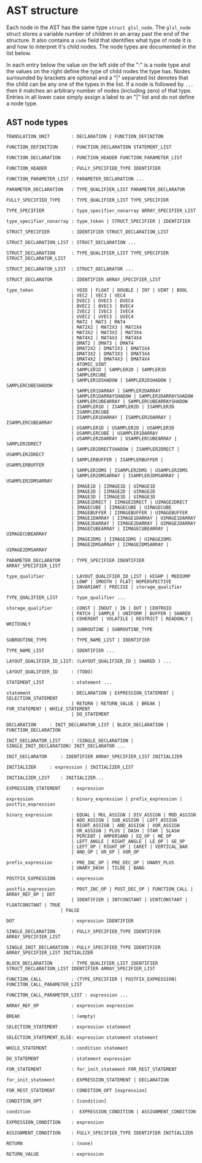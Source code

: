 AST structure
=============

Each node in the AST has the same type `struct glsl_node`. The `glsl_node` struct stores a variable number of children in an array past the end of the structure. It also contains a `code` field that identifies what type of node it is and how to interpret it's child nodes. The node types are documented in the list below.

In each entry below the value on the left side of the ":" is a node type and the values on the right define the type of child nodes the type has. Nodes surrounded by brackets are optional and a "|" separated list denotes that the child can be any one of the types in the list. If a node is followed by `...` then it matches an arbitrary number of nodes (including zero) of that type. Entries in all lower case simply assign a label to an "|" list and do not define a node type.

AST node types
--------------
	TRANSLATION_UNIT        : DECLARATION | FUNCTION_DEFINITON

	FUNCTION_DEFINITION     : FUNCTION_DECLARATION STATEMENT_LIST

	FUNCTION_DECLARATION    : FUNCTION_HEADER FUNCTION_PARAMETER_LIST

	FUNCTION_HEADER         : FULLY_SPECIFIED_TYPE IDENTIFIER

	FUNCTION_PARAMETER_LIST : PARAMETER_DECLARATION ...

	PARAMETER_DECLARATION   : TYPE_QUALIFIER_LIST PARAMETER_DECLARATOR

	FULLY_SPECIFIED_TYPE    : TYPE_QUALIFIER_LIST TYPE_SPECIFIER

	TYPE_SPECIFIER          : type_specifier_nonarray ARRAY_SPECIFIER_LIST

	type_specifier_nonarray : type_token | STRUCT_SPECIFIER | IDENTIFIER

	STRUCT_SPECIFIER        : IDENTIFIER STRUCT_DECLARATION_LIST

	STRUCT_DECLARATION_LIST : STRUCT_DECLARATION ...

	STRUCT_DECLARATION      : TYPE_QUALIFIER_LIST TYPE_SPECIFIER STRUCT_DECLARATOR_LIST

	STRUCT_DECLARATOR_LIST  : STRUCT_DECLARATOR ...

	STRUCT_DECLARATOR       : IDENTIFIER ARRAY_SPECIFIER_LIST

	type_token              : VOID | FLOAT | DOUBLE | INT | UINT | BOOL
	                        | VEC2 | VEC3 | VEC4
	                        | DVEC2 | DVEC3 | DVEC4
	                        | BVEC2 | BVEC3 | BVEC4
	                        | IVEC2 | IVEC3 | IVEC4
	                        | UVEC2 | UVEC3 | UVEC4
	                        | MAT2 | MAT3 | MAT4
	                        | MAT2X2 | MAT2X3 | MAT2X4
	                        | MAT3X2 | MAT3X3 | MAT3X4
	                        | MAT4X2 | MAT4X3 | MAT4X4
	                        | DMAT2 | DMAT3 | DMAT4
	                        | DMAT2X2 | DMAT2X3 | DMAT2X4
	                        | DMAT3X2 | DMAT3X3 | DMAT3X4
	                        | DMAT4X2 | DMAT4X3 | DMAT4X4
	                        | ATOMIC_UINT
	                        | SAMPLER1D | SAMPLER2D | SAMPLER3D
	                        | SAMPLERCUBE
	                        | SAMPLER1DSHADOW | SAMPLER2DSHADOW | SAMPLERCUBESHADOW
	                        | SAMPLER1DARRAY | SAMPLER2DARRAY
	                        | SAMPLER1DARRAYSHADOW | SAMPLER2DARRAYSHADOW
	                        | SAMPLERCUBEARRAY | SAMPLERCUBEARRAYSHADOW
	                        | ISAMPLER1D | ISAMPLER2D | ISAMPLER3D
	                        | ISAMPLERCUBE
	                        | ISAMPLER1DARRAY | ISAMPLER2DARRAY | ISAMPLERCUBEARRAY
	                        | USAMPLER1D | USAMPLER2D | USAMPLER3D
	                        | USAMPLERCUBE | USAMPLER1DARRAY
	                        | USAMPLER2DARRAY | USAMPLERCUBEARRAY | SAMPLER2DRECT
	                        | SAMPLER2DRECTSHADOW | ISAMPLER2DRECT | USAMPLER2DRECT
	                        | SAMPLERBUFFER | ISAMPLERBUFFER | USAMPLERBUFFER
	                        | SAMPLER2DMS | ISAMPLER2DMS | USAMPLER2DMS
	                        | SAMPLER2DMSARRAY | ISAMPLER2DMSARRAY | USAMPLER2DMSARRAY
	                        | IMAGE1D | IIMAGE1D | UIMAGE1D
	                        | IMAGE2D | IIMAGE2D | UIMAGE2D
	                        | IMAGE3D | IIMAGE3D | UIMAGE3D
	                        | IMAGE2DRECT | IIMAGE2DRECT | UIMAGE2DRECT
	                        | IMAGECUBE | IIMAGECUBE | UIMAGECUBE
	                        | IMAGEBUFFER | IIMAGEBUFFER | UIMAGEBUFFER
	                        | IMAGE1DARRAY | IIMAGE1DARRAY | UIMAGE1DARRAY
	                        | IMAGE2DARRAY | IIMAGE2DARRAY | UIMAGE2DARRAY
	                        | IMAGECUBEARRAY | IIMAGECUBEARRAY | UIMAGECUBEARRAY
	                        | IMAGE2DMS | IIMAGE2DMS | UIMAGE2DMS
	                        | IMAGE2DMSARRAY | IIMAGE2DMSARRAY | UIMAGE2DMSARRAY

	PARAMETER_DECLARATOR    : TYPE_SPECIFIER IDENTIFIER ARRAY_SPECIFIER_LIST

	type_qualifier          : LAYOUT_QUALIFIER_ID_LIST | HIGHP | MEDIUMP
	                        | LOWP | SMOOTH | FLAT| NOPERSPECTIVE
	                        | INVARIANT | PRECISE | storage_qualifier

	TYPE_QUALIFIER_LIST     : type_qualifier ...

	storage_qualifier       : CONST | INOUT | IN | OUT | CENTROID
	                        | PATCH | SAMPLE | UNIFORM | BUFFER | SHARED
	                        | COHERENT | VOLATILE | RESTRICT | READONLY | WRITEONLY
	                        | SUBROUTINE | SUBROUTINE_TYPE

	SUBROUTINE_TYPE         : TYPE_NAME_LIST | IDENTIFIER

	TYPE_NAME_LIST          : IDENTIFIER ...

	LAYOUT_QUALIFIER_ID_LIST: (LAYOUT_QUALIFIER_ID | SHARED ) ...

	LAYOUT_QUALIFIER_ID     : (TODO)

	STATEMENT_LIST          : statement ...

	statement               : DECLARATION | EXPRESSION_STATEMENT | SELECTION_STATEMENT
	                        | RETURN | RETURN_VALUE | BREAK | FOR_STATEMENT | WHILE_STATEMENT
	                        | DO_STATEMENT

	DECLARATION		: INIT_DECLARATOR_LIST | BLOCK_DECLARATION | FUNCTION_DECLARATION

	INIT_DECLARATOR_LIST	: (SINGLE_DECLARATION | SINGLE_INIT_DECLARATION) INIT_DECLARATOR ...

	INIT_DECLARATOR		: IDENTIFIER ARRAY_SPECIFIER_LIST INITIALIZER

	INITIALIZER		: expression | INITIALIZER_LIST

	INITIALIZER_LIST	: INITIALIZER...

	EXPRESSION_STATEMENT	: expression

	expression              : binary_expression | prefix_expression | postfix_expression

	binary_expression       : EQUAL | MUL_ASSIGN | DIV_ASSIGN | MOD_ASSIGN
	                        | ADD_ASSIGN | SUB_ASSIGN | LEFT_ASSIGN
	                        | RIGHT_ASSIGN | AND_ASSIGN | XOR_ASSIGN
	                        | OR_ASSIGN | PLUS | DASH | STAR | SLASH
	                        | PERCENT | AMPERSAND | EQ_OP | NE_OP
	                        | LEFT_ANGLE | RIGHT_ANGLE | LE_OP | GE_OP
	                        | LEFT_OP | RIGHT_OP | CARET | VERTICAL_BAR
	                        | AND_OP | OR_OP | XOR_OP

	prefix_expression       : PRE_INC_OP | PRE_DEC_OP | UNARY_PLUS
	                        | UNARY_DASH | TILDE | BANG

	POSTFIX_EXPRESSION      : expression

	postfix_expression      : POST_INC_OP | POST_DEC_OP | FUNCTION_CALL | ARRAY_REF_OP | DOT
	                        | IDENTIFIER | INTCONSTANT | UINTCONSTANT | FLOATCONSTANT | TRUE
		                | FALSE

	DOT                     : expression IDENTIFIER

	SINGLE_DECLARATION      : FULLY_SPECIFIED_TYPE IDENTIFIER ARRAY_SPECIFIER_LIST

	SINGLE_INIT_DECLARATION : FULLY_SPECIFIED_TYPE IDENTIFIER ARRAY_SPECIFIER_LIST INITIALIZER

	BLOCK_DECLARATION       : TYPE_QUALIFIER_LIST IDENTIFIER STRUCT_DECLARATION_LIST IDENTIFIER ARRAY_SPECIFIER_LIST

	FUNCTION_CALL           : (TYPE_SPECIFIER | POSTFIX_EXPRESSION) FUNCITON_CALL_PARAMETER_LIST

	FUNCITON_CALL_PARAMETER_LIST : expression ...

	ARRAY_REF_OP            : expression expression

	BREAK                   : (empty)

	SELECTION_STATEMENT     : expression statement

	SELECTION_STATEMENT_ELSE: expression statement statement

	WHILE_STATEMENT         : condition statement

	DO_STATEMENT            : statement expression

	FOR_STATEMENT           : for_init_statement FOR_REST_STATEMENT

	for_init_statement      : EXPRESSION_STATEMENT | DECLARATION

	FOR_REST_STATEMENT      : CONDITION_OPT [expression]

	CONDITION_OPT           : [condition]

	condition               :  EXPRESSION_CONDITION | ASSIGNMENT_CONDITION

	EXPRESSION_CONDITION    : expression

	ASSIGNMENT_CONDITION    : FULLY_SPECIFIED_TYPE IDENTIFIER INITIALIZER

	RETURN                  : (none)

	RETURN_VALUE            : expression
